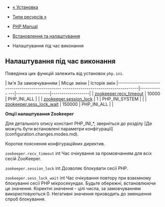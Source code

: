 - [« Установка](zookeeper.installation.md)
- [Типи ресурсів »](zookeeper.resources.md)

- [PHP Manual](index.md)
- [Встановлення та налаштування](zookeeper.setup.md)
- Налаштування під час виконання

## Налаштування під час виконання

Поведінка цих функцій залежить від установок `php.ini`.

| Ім'я За замовчуванням | Місце зміни | Історія змін
|------------------------------------------------- --------------------------------------|----------- ---|-----------------|-------------------|
| [zookeeper.recv_timeout](zookeeper.configuration.md#ini.zookeeper.recv_timeout) | 10000 | PHP_INI_ALL | |
| [zookeeper.session_lock](zookeeper.configuration.md#ini.zookeeper.session_lock) | 1 | PHP_INI_SYSTEM | |
| [zookeeper.sess_lock_wait](zookeeper.configuration.md#ini.zookeeper.sess_lock_wait) | 150000 | PHP_INI_ALL | |

**Опції налаштування Zookeeper**

Для детального опису констант PHP_INI\_\*, зверніться до розділу [Де
можуть бути встановлені параметри
конфігурації] (configuration.changes.modes.md).

Коротке пояснення конфігураційних директив.

`zookeeper.recv_timeout` int
Час очікування за промовчанням для всіх сесій ZooKeeper.

`zookeeper.session_lock` int
Дозволяє блокувати сесії PHP.

`zookeeper.sess_lock_wait` int
Час очікування повтору при взаємному блокуванні сесії PHP
мікросекундах. Будьте обережні, встановлюючи це значення. Коректні
значення - цілі числа, за замовчуванням використовуються 0. Негативні
значення призводить до зменшення спроб блокування.
